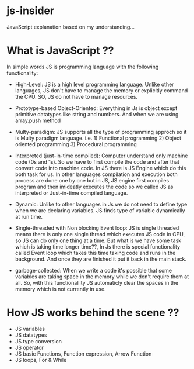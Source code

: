 # js-insider
JavaScript explanation based on my understanding...

# What is JavaScript ??
  In simple words JS is programming language with the following functionality: 
  
  * High-Level: JS is a high level programming language. Unlike other languages, JS don't have to manage the memory
    or explicitly command the CPU. SO, JS do not have to manage resources.
    
  * Prototype-based Object-Oriented: Everything in Js is object except primitive datatypes like string and numbers. 
    And when we are using array.push method  
  
  * Multy-paradigm: JS supports all the type of programming approch so it is Multy paradigm language.
    i.e. 1) Functional programming 2) Object oriented programming 3) Procedural programming
  
  * Interpreted (just-in-time compiled): Computer understand only machine code (0s and 1s). So we have to first compile 
    the code and after that convert code into machine code. In JS there is JS Engine which do this both task for us. 
    In other languages compilation and execution both process are done one by one but in JS, JS engine first compiles 
    program and then imideatly executes the code so we called JS as interpreted or Just-in-time compiled language. 
    
  * Dynamic: Unlike to other languages in Js we do not need to define type when we are declaring variables. JS finds
    type of variable dynamically at run time.
    
  * Single-threaded with Non blocking Event loop: JS is single threaded means there is only one single thread which 
    executes JS code in CPU, so JS can do only one thing at a time. But what is we have some task which is taking time
    longer time??, In Js there is special functionality called Event loop which takes this time taking code and runs in
    the background. And once they are finished it put it back in the main stack. 
    
  * garbage-collected: When we write a code it's possible that some variables are taking space in the memory while we don't 
    require them at all. So, with this functionallity JS automaticly clear the spaces in the memory which is not currently in use.
 
  
  
# How JS works behind the scene ??
  

 * JS variables
 * JS datatypes
 * JS type conversion
 * JS operator
 * JS basic Functions, Function expression, Arrow Function
 * JS loops, For & While
  
